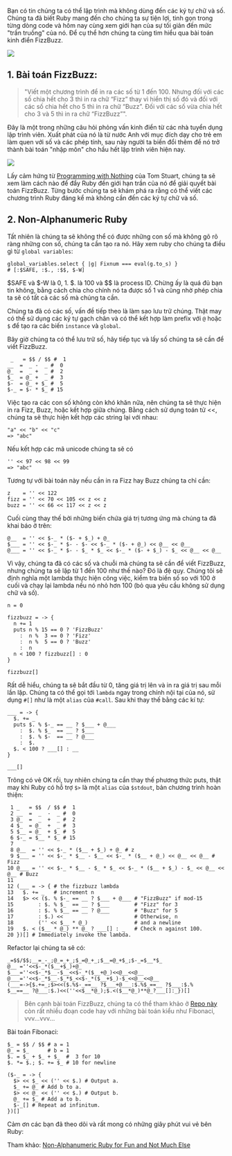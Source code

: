 Bạn có tin chúng ta có thể lập trình mà không dùng đến các ký tự chữ và số. Chúng ta đã biết Ruby mang đến cho chúng ta sự tiện lợi, tinh gọn trong từng dòng code và hôm nay cùng xem giới hạn của sự tối giản đến mức "trần truồng" của nó. Để cụ thể hơn chúng ta cùng tìm hiểu qua bài toán kinh điển FizzBuzz.

![](https://images.viblo.asia/653862ac-e020-41d8-9ddd-a959e8961922.png)
## 1. Bài toán FizzBuzz:

> "Viết một chương trình để in ra các số từ 1 đến 100. Nhưng đối với các số chia hết cho 3 thì in ra chữ “Fizz” thay vì hiển thị số đó và đối với các số chia hết cho 5 thì in ra chữ “Buzz”. Đối với các số vừa chia hết cho 3 và 5 thì in ra chữ “FizzBuzz”".

Đây là một trong những câu hỏi phỏng vấn kinh điển từ các nhà tuyển dụng lập trình viên. Xuất phát của nó là từ nước Anh với mục đích dạy cho trẻ em làm quen với số và các phép tính, sau này người ta biến đổi thêm để nó trở thành bài toán "nhập môn" cho hầu hết lập trình viên hiện nay.

![](https://images.viblo.asia/2c3de109-0ab6-4f07-aec1-f53dabfdb5c8.png)

Lấy cảm hứng từ [Programming with Nothing](http://codon.com/programming-with-nothing) của Tom Stuart, chúng ta sẽ xem làm cách nào để đẩy Ruby đến giới hạn trần của nó để giải quyết bài toán FizzBuzz. Từng bước chúng ta sẽ khám phá ra rằng có thể viết các chương trình Ruby đáng kể mà không cần đến các ký tự chữ và số. 

## 2. Non-Alphanumeric Ruby

Tất nhiên là chúng ta sẽ không thể có được những con số mà không gõ rõ ràng những con số, chúng ta cần tạo ra nó. Hãy xem ruby cho chúng ta điều gì từ `global variables`:

```
global_variables.select { |g| Fixnum === eval(g.to_s) }
# [:$SAFE, :$., :$$, $-W]
```

 $SAFE và $-W là 0, 1. $. là 100 và $$ là process ID. Chừng ấy là quá đủ bạn tin không, bằng cách chia cho chính nó ta được số 1 và cũng nhờ phép chia ta sẽ có tất cả các số mà chúng ta cần.
 
 Chúng ta đã có các số, vấn đề tiếp theo là làm sao lưu trữ chúng. Thật may có thể sử dụng các ký tự gạch chân và có thể kết hợp làm prefix với `@` hoặc `$` để tạo ra các biến `instance` và `global`. 
 
 Bây giờ chúng ta có thể lưu trữ số, hãy tiếp tục và lấy số chúng ta sẽ cần để viết FizzBuzz.
```
 _   = $$ / $$ #  1
__  =  _ -  _ #  0
@_  =  _ +  _ #  2
$_  = @_ +  _ #  3
$-  = @_ + $_ #  5
$-_ = $- * $_ # 15
```

Việc tạo ra các con số không còn khó khăn nữa, nên chúng ta sẽ thực hiện in ra Fizz, Buzz, hoặc kết hợp giữa chúng. Bằng cách sử dụng toán tử <<, chúng ta sẽ thực hiện kết hợp các string lại với nhau:

```
"a" << "b" << "c"
=> "abc"
```

Nếu kết hợp các mã unicode chúng ta sẽ có
```
'' << 97 << 98 << 99
=> "abc"
```
Tương tự với bài toán này nếu cần in ra Fizz hay Buzz chúng ta chỉ cần:
```
z    = '' << 122
fizz = '' << 70 << 105 << z << z
buzz = '' << 66 << 117 << z << z
```
Cuối cùng thay thế bởi những biến chứa giá trị tương ứng mà chúng ta đã khai báo ở trên:
```
@__  = '' << $-_ * ($- + $_) + @_
$___ = '' << $-_ * $- - $- << $-_ * ($- + @_) << @__ << @__
@___ = '' << $-_ * $- - $_ * $_ << $-_ * ($- + $_) - $_ << @__ << @__
```
Vì vậy, chúng ta đã có các số và chuỗi mà chúng ta sẽ cần để viết FizzBuzz, nhưng chúng ta sẽ lặp từ 1 đến 100 như thế nào? Đó là đệ quy. Chúng tôi sẽ định nghĩa một lambda thực hiện công việc, kiểm tra biến số so với 100 ở cuối và chạy lại lambda nếu nó nhỏ hơn 100 (bỏ qua yêu cầu không sử dụng chữ và số).
```
n = 0

fizzbuzz = -> {
  n += 1
  puts n % 15 == 0 ? 'FizzBuzz'
    :  n %  3 == 0 ? 'Fizz'
    :  n %  5 == 0 ? 'Buzz'
    :  n
  n < 100 ? fizzbuzz[] : 0
}

fizzbuzz[]
```
Rất dễ hiểu, chúng ta sẽ bắt đầu từ 0, tăng giá trị lên và in ra giá trị sau mỗi lần lặp. Chúng ta có thể gọi tới `lambda` ngay trong chính nội tại của nó, sử dụng `#[]` như là một `alias` của `#call`. Sau khi thay thế bằng các kí tự:
```
___ = -> {
  $. += _
  puts $. % $-_ == __ ? $___ + @___
    :  $. % $_  == __ ? $___
    :  $. % $-  == __ ? @___
    :  $.
  $. < 100 ? ___[] : __
}

___[]
```
Trông có vẻ OK rồi, tuy nhiên chúng ta cần thay thế phương thức puts, thật may khi Ruby có hỗ trợ `$>` là một `alias` của `$stdout`, bản chương trình hoàn thiện:
```
 1 _   = $$  / $$ #  1
 2 __  =  _  -  _ #  0
 3 @_  =  _  +  _ #  2
 4 $_  = @_  +  _ #  3
 5 $__ = @_  + $_ #  5
 6 $-_ = $__ * $_ # 15
 7 
 8 @__  = '' << $-_ * ($__ + $_) + @_ # z
 9 $___ = '' << $-_ * $__ - $__ << $-_ * ($__ + @_) << @__ << @__ # Fizz
10 @___ = '' << $-_ * $__ - $_ * $_ << $-_ * ($__ + $_) - $_ << @__ << @__ # Buzz
11 
12 (___ = -> { # the fizzbuzz lambda
13   $. += _   # increment n
14   $> << ($. % $-_ == __ ? $___ + @___ # "FizzBuzz" if mod-15
15        : $. % $_  == __ ? $___        # "Fizz" for 3
16        : $. % $__ == __ ? @___        # "Buzz" for 5
17        : $.) <<                       # Otherwise, n
18        ('' << $__ * @_)               # and a newline
19   $. < ($__ * @_) ** @_ ? ___[] : _   # Check n against 100.
20 })[] # Immediately invoke the lambda.
```
Refactor lại chúng ta sẽ có:
```
_=$$/$$;__=_-_;@_=_+_;$_=@_+_;$__=@_+$_;$-_=$__*$_
@__ =''<<$-_*($__+$_)+@_
$___=''<<$-_*$__-$__<<$-_*($__+@_)<<@__<<@__
@___=''<<$-_*$__-$_*$_<<$-_*($__+$_)-$_<<@__<<@__
(___=->{$.+=_;$><<($.%$-_==__ ?$___+@___:$.%$_==__ ?$___:$.%
$__==__ ?@___:$.)<<(''<<$__*@_);$.<($__*@_)**@_?___[]:_})[]
```
> Bên cạnh bài toán FizzBuzz, chúng ta có thể tham khảo ở [Repo này](https://github.com/threeifbywhiskey/narfnme) còn rất nhiều đoạn code hay với những bài toán kiểu như Fibonaci, vvv...vvv...
> 
Bài toán Fibonaci:
```
$_ = $$ / $$ # a = 1
@_ = $_      # b = 1
$. = $_ + $_ + $_  #  3 for 10
$. *= $.; $. += $_ # 10 for newline

($-_ = -> {
  $> << $_ << ('' << $.) # Output a.
  $_ += @_ # Add b to a.
  $> << @_ << ('' << $.) # Output b.
  @_ += $_ # Add a to b.
  $-_[] # Repeat ad infinitum.
})[]
```
Cảm ơn các bạn đã theo dõi và rất mong có những giây phút vui vẻ bên Ruby:

Tham khảo: [Non-Alphanumeric Ruby for Fun and Not Much Else](http://threeifbywhiskey.github.io/2014/03/05/non-alphanumeric-ruby-for-fun-and-not-much-else/)